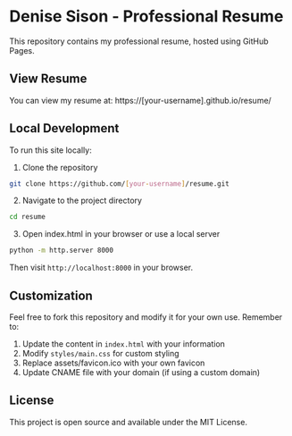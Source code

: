 # Denise Sison - Professional Resume

This repository contains my professional resume, hosted using GitHub Pages.

## View Resume

You can view my resume at: https://[your-username].github.io/resume/

## Local Development

To run this site locally:

1. Clone the repository
```bash
git clone https://github.com/[your-username]/resume.git
```

2. Navigate to the project directory
```bash
cd resume
```

3. Open index.html in your browser or use a local server
```bash
python -m http.server 8000
```

Then visit `http://localhost:8000` in your browser.

## Customization

Feel free to fork this repository and modify it for your own use. Remember to:

1. Update the content in `index.html` with your information
2. Modify `styles/main.css` for custom styling
3. Replace assets/favicon.ico with your own favicon
4. Update CNAME file with your domain (if using a custom domain)

## License

This project is open source and available under the MIT License.
